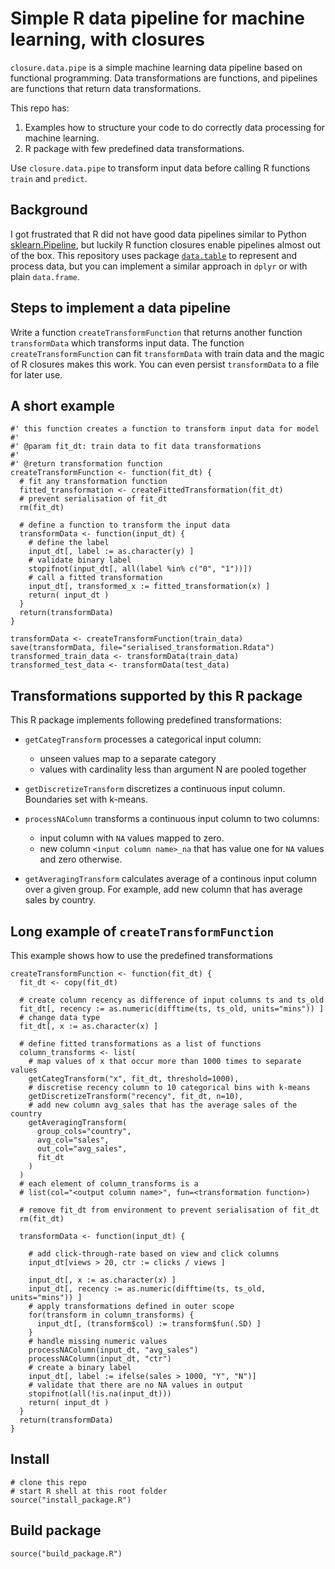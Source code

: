 # Simple R data pipeline for machine learning, with closures

`closure.data.pipe` is a simple machine learning data pipeline based on
functional programming.
Data transformations are functions, and pipelines are functions that return
data transformations.

This repo has:

  1. Examples how to structure your code to do correctly data processing 
     for machine learning.
  2. R package with few predefined data transformations.

Use `closure.data.pipe` to transform input data before calling 
R functions `train` and `predict`.

## Background

I got frustrated that R did not have good data pipelines similar to Python
[sklearn.Pipeline](https://scikit-learn.org/stable/modules/generated/sklearn.pipeline.Pipeline.html),
but luckily R function closures enable pipelines almost out of the box.
This repository uses package
[`data.table`](https://cran.r-project.org/web/packages/data.table/vignettes/datatable-intro.html)
to represent and process data, but you can implement a similar approach in `dplyr`
or with plain `data.frame`.

## Steps to implement a data pipeline

Write a function `createTransformFunction` that returns
another function `transformData` which transforms input data.
The function `createTransformFunction` can fit `transformData` with train data
and the magic of R closures makes this work.
You can even persist `transformData` to a file for later use.

## A short example

    #' this function creates a function to transform input data for model
    #'
    #' @param fit_dt: train data to fit data transformations
    #'
    #' @return transformation function
    createTransformFunction <- function(fit_dt) {
      # fit any transformation function
      fitted_transformation <- createFittedTransformation(fit_dt)
      # prevent serialisation of fit_dt
      rm(fit_dt)

      # define a function to transform the input data
      transformData <- function(input_dt) {
        # define the label
        input_dt[, label := as.character(y) ]
        # validate binary label
        stopifnot(input_dt[, all(label %in% c("0", "1"))])
        # call a fitted transformation
        input_dt[, transformed_x := fitted_transformation(x) ]
        return( input_dt )
      }
      return(transformData)
    }

    transformData <- createTransformFunction(train_data)
    save(transformData, file="serialised_transformation.Rdata")
    transformed_train_data <- transformData(train_data)
    transformed_test_data <- transformData(test_data)

## Transformations supported by this R package

This R package implements following predefined transformations:

  * `getCategTransform` processes a categorical input column:

    * unseen values map to a separate category
    * values with cardinality less than argument N are pooled together

  * `getDiscretizeTransform` discretizes a continuous input column.
    Boundaries set with k-means.
  * `processNAColumn` transforms a continuous input column to two columns:

    * input column with `NA` values mapped to zero.
    * new column `<input column name>_na` that has value one for `NA` values
      and zero otherwise.

  * `getAveragingTransform` calculates average of a continous input column
    over a given group.
    For example, add new column that has average sales by country.

## Long example of `createTransformFunction`

This example shows how to use the predefined transformations

    createTransformFunction <- function(fit_dt) {
      fit_dt <- copy(fit_dt)

      # create column recency as difference of input columns ts and ts_old
      fit_dt[, recency := as.numeric(difftime(ts, ts_old, units="mins")) ]
      # change data type
      fit_dt[, x := as.character(x) ]

      # define fitted transformations as a list of functions
      column_transforms <- list(
        # map values of x that occur more than 1000 times to separate values
        getCategTransform("x", fit_dt, threshold=1000),
        # discretise recency column to 10 categorical bins with k-means
        getDiscretizeTransform("recency", fit_dt, n=10),
        # add new column avg_sales that has the average sales of the country
        getAveragingTransform(
          group_cols="country",
          avg_col="sales",
          out_col="avg_sales",
          fit_dt
        )
      )
      # each element of column_transforms is a
      # list(col="<output column name>", fun=<transformation function>)

      # remove fit_dt from environment to prevent serialisation of fit_dt
      rm(fit_dt)

      transformData <- function(input_dt) {

        # add click-through-rate based on view and click columns
        input_dt[views > 20, ctr := clicks / views ]

        input_dt[, x := as.character(x) ]
        input_dt[, recency := as.numeric(difftime(ts, ts_old, units="mins")) ]
        # apply transformations defined in outer scope
        for(transform in column_transforms) {
          input_dt[, (transform$col) := transform$fun(.SD) ]
        }
        # handle missing numeric values
        processNAColumn(input_dt, "avg_sales")
        processNAColumn(input_dt, "ctr")
        # create a binary label
        input_dt[, label := ifelse(sales > 1000, "Y", "N")]
        # validate that there are no NA values in output
        stopifnot(all(!is.na(input_dt)))
        return( input_dt )
      }
      return(transformData)
    }

## Install

    # clone this repo
    # start R shell at this root folder
    source("install_package.R")

## Build package

    source("build_package.R")
